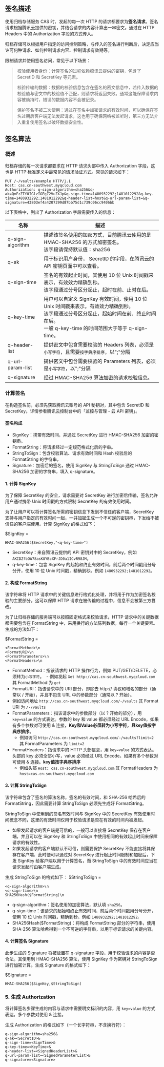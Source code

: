 ## 签名描述

使用归档存储服务 CAS 时，发起的每一次 HTTP 的请求都要求为**签名请求**。签名请求根据腾讯云提供的密钥，并结合请求的内容计算出一串密文，通过在 HTTP Headers 中的 Authorization 字段的方式传入。

归档存储可以根据用户指定的访问控制策略，与传入的签名进行判断后，决定应当许可何种请求、如何控制请求内容、控制请求有效期等。

限制请求并使用签名访问，常见于以下场景：

> 校验使用者身份：计算签名的过程依赖腾讯云提供的密钥，包含了 SecretID 和 SecretKey 等元素。
>
> 校验传输的数据：数据的校验信息包含在签名的密文信息中，若传入数据的校验值与密文中的校验值不匹配，则请求将返回失败。通常这能保障请求内容被劫持时，错误的数据内容不会被记录。
>
> 保护签名不被二次使用：通过在签名中加密请求的有效时间，可以确保在签名过期后客户端无法发起请求，这也用于确保网络被监听时，第三方无法介入重复使用签名以破坏数据安全性。



## 签名算法

### 概述

归档存储的每一次请求都要求在 HTTP 请求头部中传入 Authorization 字段，这也是 HTTP 标准定义中最常见的请求验证方式。常见的请求如下：

```http
PUT /-/vaults/example HTTP/1.1
Host: cas.cn-southwest.myqcloud.com
Authorization: q-sign-algorithm=sha256&q-ak=QmFzZTY0IGlzIGEgZ2VuZXJp&q-sign-time=1480932292;1481012292&q-key-time=1480932292;1481012292&q-header-list=host&q-url-param-list=&q-signature=43803ef4a4207299d87bb75d1c739c06cc9406bb
```

以下表格中，列出了 Authorization 字段需要传入的信息：

| 名称               | 描述                                       |
| ---------------- | ---------------------------------------- |
| q-sign-algorithm | 描述该签名使用的加密方式，目前腾讯云使用的是 HMAC-SHA256 的方式加密签名。<br />该字段请保持默认值：sha256 |
| q-ak             | 用于标识用户身份， SecretID 的字段，在腾讯云的 API 密钥页面中可以查看。 |
| q-sign-time      | 签名的有效起止时间，其使用 10 位 Unix 时间戳来表示，有效效力精确到秒。<br />该字段通过分号区分起止，起时在前、止时在后。 |
| q-key-time       | 用户可以自定义 SignKey 有效时间，使用 10 位 Unix 时间戳来表示，有效效力精确到秒。<br />该字段通过分号区分起止，起始时间在前、终止时间在后。<br />一般 q-key-time 的时间范围大于等于 q-sign-time。 |
| q-header-list    | 提供密文中包含需要校验的 Headers 列表，必须是`小写字符`，且需要`按字典序排序`，以";"分隔 |
| q-url-param-list | 提供密文中包含需要校验的 Parameters 列表，必须是`小写字符`，以";"分隔 |
| q-signature      | 经过 HMAC-SHA256 算法加密的请求校验信息。                |

### 计算签名

在构造签名前，必须先获取腾讯云账号的 API 秘钥对，其中包含 SecretID 和 SecretKey，详情参看腾讯云控制台中的「监控与管理 - 云 API 密钥」。

#### 签名构成

- SignKey：携带有效时间，并通过 SecretKey 进行 HMAC-SHA256 加密的密钥串。
- FormatString：将请求经过一定规范格式化后的字串。
- StringToSign：包含校验算法、请求有效时间和 Hash 校验后的 FormatString 的字符串。
- Signature：加密后的签名，使用 SignKey 与 StringToSign 通过 HMAC-SHA256 加密的字符串，填入 q-signature。

#### 1. 计算 SignKey

为了保障 SecretKey 的安全，请求需要对 SecretKey 进行加密后传输，签名允许用户通过携带 Unix 时间戳的方式限制 SecretKey 的有效使用时间。

为了让用户可以将计算签名所需的密钥信息下发到不信任的客户端，SecretKey 支持与用户指定的有效时间一起，一并加密生成一个不可逆的密钥串，下发给不被信任的客户端使用。计算 SignKey 的格式如下：

$SignKey =

```
HMAC-SHA256($SecretKey,"<q-key-time>")
```

- SecretKey：来自腾讯云提供的 API 密钥对中的 SecretKey，例如 `AKIDZfbOA78asKUYBcXFrJD0a1ICvR98JM`。
- q-key-time：包含 SignKey 的起始和终止有效时间，前后两个时间戳用分号分开，使用 10 位 Unix 时间戳，精确到秒。例如 `1480932292;1481012292`。

#### 2. 构成 FormatString

该字符串将 HTTP 请求中的关键信息进行格式化处理，并将用于作为加密签名校验的主要部分。这可以保障 HTTP 请求在被传输的过程中，信息不会被第三方篡改。

为了让归档存储的服务端可以按照固定格式来校验请求，HTTP 请求中的关键数据都需要包含在 FormatString 中，采用换行的方法陈列数据，每行一个关键要素。生成的方法如下：

$FormatString = 

```
<FormatMethod>\n
<FormatURI>\n
<FormatParameters>\n
<FormatHeaders>\n
```

- FormatMethod：指该请求的 HTTP 操作行为，例如 PUT/GET/DELETE，必须转为`小写字符`。
  - 例如发起 `Get http://cas.cn-southwest.myqcloud.com` 其 FormatMethod 为 `get`
- FormatURI：指该请求中的 URI 部分，即除去 http:// 协议和域名的部分（通常以 / 开始），并且不包含 URL 中的参数部分（通常以 ? 开始）。
- 例如访问地址 `http://cas.cn-southwest.myqcloud.com/-/vaults` 其 Format URI  为 `/-/vaults`
- FormatParameters：指该请求中的参数部分（以 ? 开始的部分），用 `key=value` 的方式表达。参数的 key 和 value 都必须经过 URL Encode，如果有多个参数对可使用 & 连接，**Key和Value必须转为小写字符，且key值按字典序排序**。
  - 例如访问 `http://cas.cn-southwest.myqcloud.com/-/vaults?limit=2` 其 FormatParameters 为 `limit=2`
- FormatHeaders：指请求中的 HTTP 头部信息，用 `key=value` 的方式表达。头部的 key 必须全部小写，value 必须经过 URL Encode。如果有多个参数对可使用 & 连接。**key值按字典序排序**
  - 例如头部 `Host: cas.cn-southwest.myqcloud.com` 其 FormatHeaders 为 `host=cas.cn-southwest.myqcloud.com`

#### 3. 计算 StringToSign

该字符串包含了签名的算法名称，签名的有效时间，和 SHA-256 哈希后的 FormatString，因此需要计算 StringToSign 必须先生成好 FormatString。

StringToSign 中使用到的签名有效时间与 SignKey 中的 SecretKey 有效使用时间概念不同，这里的有效时间仅用于校验请求是否在有效的时间内被发起。

- 如果发起请求的客户端是可信的，一般可以直接将 SecretKey 保存在客户端，并且可以在 SignKey 和 StringToSign 中使用相同的有效起止时间来保障请求的有效性。
- 如果发起请求的客户端默认不可信，则需要保护 SecretKey 不能直接将其保存在客户端，此时便可以通过对 SecretKey 进行起止时间限制和加密后，下发 SignKey 给客户端以用于计算签名，而 StringToSign 中的有效时间应当在请求发起时由客户端生成。

生成 StringToSign 的格式如下：
$StringToSign =

```
<q-sign-algorithm>\n
<q-sign-time>\n
SHA256Hash($FormatString)\n
```

- q-sign-algorithm：签名使用的加密算法，默认填 `sha256`。
- q-sign-time：该请求的起始和终止有效时间，前后两个时间戳用分号分开，使用 10 位 Unix 时间戳，精确到秒。例如 `1480932292;1481012292`。
- SHA256Hash($FormatString)：将构成 FormatString 部分的字符串，使用 SHA-256 算法哈希得到一个不可逆的字符串，以用于标识请求的关键内容。

#### 4. 计算签名 Signature

此步生成的 Signature 将被放置在 q-signature 字段，用于校验请求的内容是否合法。其使用到 HMAC-SHA256 算法，使用 SignKey 作为密钥对 StringToSign 进行加密计算。生成 Signature 的格式如下：

$Signature =

```
HMAC-SHA256($SignKey,$StringToSign)
```

### 5. 生成 Authorization

将计算签名步骤生成的内容与请求中需要明文标识的内容，用 `key=value` 的方式表达，多个参数对使用 & 连接。

生成 Authorization 的格式如下（一个长字符串，不含换行符）：

```
q-sign-algorithm=sha256&
q-ak=<SecretID>&
q-sign-time=<SignTime>&
q-key-time=<KeyTime>&
q-header-list=<SignedHeaderList>&
q-url-param-list=<SignedParameterList>&
q-signature=<Signature>
```

